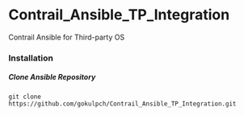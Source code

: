 # Contrail_Ansible_TP_Integration
Contrail Ansible for Third-party OS 

### Installation

##### Clone Ansible Repository

```
git clone https://github.com/gokulpch/Contrail_Ansible_TP_Integration.git

```
